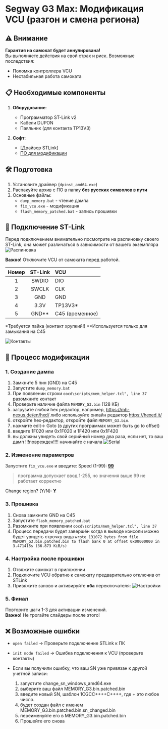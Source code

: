 # Segway G3 Max: Модификация VCU (разгон и смена региона)

## ⚠️ Внимание
**Гарантия на самокат будет аннулирована!**  
Вы выполняете действия на свой страх и риск. Возможные последствия:
- Поломка контроллера VCU
- Нестабильная работа самоката

## 📋 Необходимые компоненты
1. **Оборудование**:
   - Программатор ST-Link v2
   - Кабели DUPON
   - Паяльник (для контакта TP13V3)

2. **Софт**:
   - [Драйвер STLink]
   - [ПО для модификации](https://github.com/Sharkboy-j/ninebot-g3-max-vcu-speed-hack/releases/latest)

## 🛠 Подготовка
1. Установите драйвер (`dpinst_amd64.exe`)
2. Распакуйте архив с ПО в папку **без русских символов в пути**
3. Основные файлы:
   - `dump_memory.bat` - чтение дампа
   - `fix_vcu.exe` - модификация
   - `flash_memory_patched.bat` - запись прошивки

## 🔌 Подключение ST-Link
Перед подключением внимательно посмотрите на распиновку своего ST-Link, она может различаться в зависимости от вашего экземпляра
![Распиновка](https://github.com/Sharkboy-j/ninebot-g3-max-vcu-speed-hack/raw/refs/heads/main/img/stlink.png)

**Важно!** Отключите VCU от самоката перед работой.

| Номер | ST-Link | VCU       |
|:-------:|:-------:|:----------|
| 1 | SWDIO   | DIO       |
| 2 | SWCLK   | CLK       |
| 3 | GND     | GND       |
| 4 | 3.3V    | TP13V3*   |
| 5 | GND**   | C45 (временное) |

\*Требуется пайка (контакт хрупкий!)
\*\*Используется только для замыкания на C45

![Контакты](https://github.com/Sharkboy-j/ninebot-g3-max-vcu-speed-hack/raw/refs/heads/main/img/pins.png)

## 🔄 Процесс модификации

### 1. Создание дампа
1. Замкните 5 пин (GND) на C45
2. Запустите `dump_memory.bat`
3. При появлении строки `oocd\scripts/mem_helper.tcl", line 37` разомкните контакт
4. Проверьте наличие файла `MEMORY_G3.bin` (128 КБ)
5. загрузите любой hex редактор, например, https://mh-nexus.de/en/hxd/ либо используйте онлайн редактор https://hexed.it/
6. откройте hex-редактор, откройте файл `MEMORY_G3.bin`.
7. нажмите edit-> Goto (в других программах может быть go to offset)
8. введите 1F020 или 0x1F020 и 1F420 или 0x1F420 
9. вы должны увидеть свой серийный номер два раза, если нет, то ваш дамп !!!поврежден!!!! начинайте с начала
![Serial](https://github.com/Sharkboy-j/ninebot-g3-max-vcu-speed-hack/raw/refs/heads/main/img/serial.jpeg)

### 2. Изменение параметров
Запустите `fix_vcu.exe` и введите:
Speed (1-99): <u>**99**</u>
>программа допускает ввод 1-255, но значения выше 99 не работает корректно

Change region? (Y/N): <u>**Y**</u>

### 3. Прошивка
1. Снова замкните GND на C45
2. Запустите `flash_memory_patched.bat`
3. Разомкните при появлении `oocd\scripts/mem_helper.tcl", line 37`
5. Процесс передачи будет завершён когда в выводе консоли можно будет увидеть строчку вида `wrote 131072 bytes from file MEMORY_G3.bin.patched.bin to flash bank 0 at offset 0x00000000 in 3.471415s (36.873 KiB/s)`

### 4. Настройка после прошивки
1. Отвяжите самокат в приложении
2. Подключите VCU обратно к самокату предварительно отключив от STLink
3. Привяжите заново и активируйте **оба** переключателя:
![Настройки](https://github.com/Sharkboy-j/ninebot-g3-max-vcu-speed-hack/raw/refs/heads/main/img/ninebotsettings1.png)

### 5. Финал
Повторите шаги 1-3 для активации изменений.  
**Важно!** Не трогайте слайдеры после этого!

## ❌ Возможные ошибки
- `open failed` → Проверьте подключение STLink к ПК
- `init mode failed` → Ошибка подключения к VCU (проверьте контакты)

- Если вы получили ошибку, что ваш SN уже привязан к другой учетной записи:
   1. запустите change_sn_windows_amd64.exe
   2. выберите ваш файл MEMORY_G3.bin.patched.bin 
   3. введите новый SN, шаблон 1CGCC++++C++++, где + это любое число.
   4. будет создан файл с именем MEMORY_G3.bin.patched.bin.sn_changed.bin
   5. переименуйте его в MEMORY_G3.bin.patched.bin
   6. Прошейте его снова
